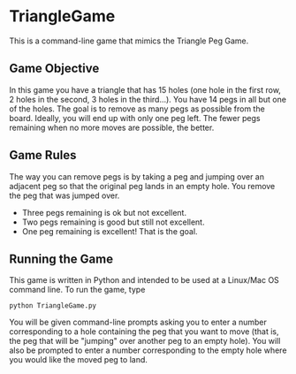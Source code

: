 # TriangleGame
This is a command-line game that mimics the Triangle Peg Game. 

## Game Objective ##
In this game you have a triangle that has 15 holes (one hole in the first row, 2 holes in the second, 3 holes in the third...).
You have 14 pegs in all but one of the holes. The goal is to remove as many pegs as possible from the board.
Ideally, you will end up with only one peg left. The fewer pegs remaining when no more moves are possible, the better.

## Game Rules ##
The way you can remove pegs is by taking a peg and jumping over an adjacent peg so that the original peg lands
in an empty hole. You remove the peg that was jumped over.
* Three pegs remaining is ok but not excellent.
* Two pegs remaining is good but still not excellent.
* One peg remaining is excellent! That is the goal.

## Running the Game ##
This game is written in Python and intended to be used at a Linux/Mac OS command line. To run the game, type 

    python TriangleGame.py

You will be given command-line prompts asking you to enter a number corresponding to a hole containing 
the peg that you want to move (that is, the peg that will be "jumping" over another peg to an empty hole).
You will also be prompted to enter a number corresponding to the empty hole where you would like the moved 
peg to land. 
